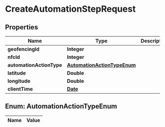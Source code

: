 

# CreateAutomationStepRequest

## Properties

Name | Type | Description | Notes
------------ | ------------- | ------------- | -------------
**geofencingId** | **Integer** |  |  [optional]
**nfcId** | **Integer** |  |  [optional]
**automationActionType** | [**AutomationActionTypeEnum**](#AutomationActionTypeEnum) |  |  [optional]
**latitude** | **Double** |  |  [optional]
**longitude** | **Double** |  |  [optional]
**clientTime** | [**Date**](Date.md) |  |  [optional]


## Enum: AutomationActionTypeEnum

Name | Value
---- | -----





